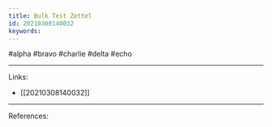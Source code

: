 ```yaml
---
title: Bulk Test Zettel
id: 20210308140032
keywords:
---
```

#alpha #bravo #charlie #delta #echo

---
Links:

- [[20210308140032]]

---
References:

